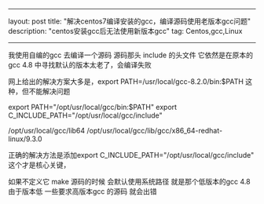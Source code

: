 ﻿---

layout: post
title: "解决centos7编译安装的gcc，编译源码使用老版本gcc问题"
description: "centos安装gcc后无法使用新版本gcc"
tag: Centos,gcc,Linux

---

我使用自编的gcc 去编译一个源码    源码那头 include 的头文件   它依然是在原本的gcc 4.8 中寻找默认的版本太老了，会编译失败

网上给出的解决方案大多是，export PATH=/usr/local/gcc-8.2.0/bin:$PATH 这种，但不能解决问题

export PATH="/opt/usr/local/gcc/bin:$PATH"
export C_INCLUDE_PATH="/opt/usr/local/gcc/include"

/opt/usr/local/gcc/lib64
/opt/usr/local/gcc/lib/gcc/x86_64-redhat-linux/9.3.0


正确的解决方法是添加export C_INCLUDE_PATH="/opt/usr/local/gcc/include"  这个才是核心关键，

如果不定义它    make 源码的时候    会默认使用系统路径  就是那个低版本的gcc 4.8  由于版本低   一些要求高版本gcc 的源码   就会出错